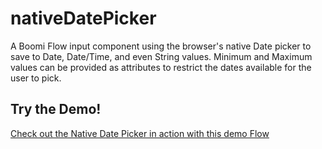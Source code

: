 # nativeDatePicker
A Boomi Flow input component using the browser's native Date picker to save to Date, Date/Time, and even String values.  Minimum and Maximum values can be provided as attributes to restrict the dates available for the user to pick.

## Try the Demo!
[Check out the Native Date Picker in action with this demo Flow](https://us.flow-prod.boomi.com/ef3210f4-6711-4ce9-ac6c-6212be3767e5/play/default?flow-id=0dfc0ec3-82aa-46e9-bb0d-ea1ecc593f65)
